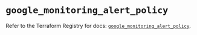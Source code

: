 # `google_monitoring_alert_policy`

Refer to the Terraform Registry for docs: [`google_monitoring_alert_policy`](https://registry.terraform.io/providers/hashicorp/google/6.20.0/docs/resources/monitoring_alert_policy).
